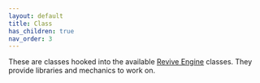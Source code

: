 ```yaml
---
layout: default
title: Class
has_children: true
nav_order: 3
---
```


These are classes hooked into the available [Revive Engine](https://www.youtube.com/shorts/ZTGysu7ywqc) classes. They provide libraries and mechanics to work on.

